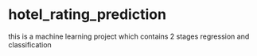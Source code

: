 # hotel_rating_prediction
this is a machine learning project which contains 2 stages regression and classification
